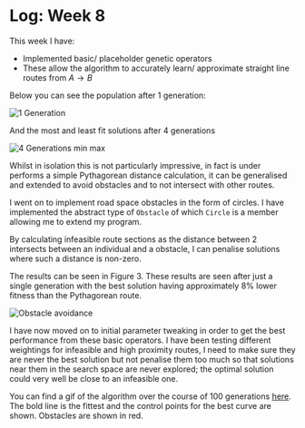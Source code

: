 # Log: Week 8

This week I have:

- Implemented basic/ placeholder genetic operators
- These allow the algorithm to accurately learn/ approximate straight line routes from $A \rightarrow B$

Below you can see the population after 1 generation:

![1 Generation](./images/1gen-all.png)

And the most and least fit solutions after 4 generations

![4 Generations min max](./images/4gen.png)

Whilst in isolation this is not particularly impressive, in fact is under performs a simple Pythagorean distance calculation, it can be generalised and extended to avoid obstacles and to not intersect with other routes.

I went on to implement road space obstacles in the form of circles. I have implemented the abstract type of `Obstacle` of which `Circle` is a member allowing me to extend my program. 

By calculating infeasible route sections as the distance between 2 intersects between an individual and a obstacle, I can penalise solutions where such a distance is non-zero.

The results can be seen in Figure 3. These results are seen after just a single generation with the best solution having approximately 8% lower fitness than the Pythagorean route.

![Obstacle avoidance](./images/obstacleavoidance.png)

I have now moved on to initial parameter tweaking in order to get the best performance from these basic operators. I have been testing different weightings for infeasible and high proximity routes, I need to make sure they are never the best solution but not penalise them too much so that solutions near them in the search space are never explored; the optimal solution could very well be close to an infeasible one.


You can find a gif of the algorithm over the course of 100 generations [here](https://sambarrett.online/Y4-Diss/100gens-3.gif). The bold line is the fittest and the control points for the best curve are shown. Obstacles are shown in red.
